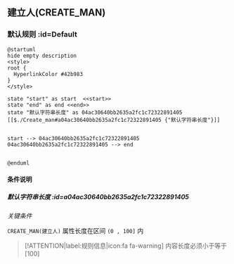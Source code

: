 ## 建立人(CREATE_MAN) <!-- {docsify-ignore-all} -->

   

### 默认规则 :id=Default

```plantuml
@startuml
hide empty description
<style>
root {
  HyperlinkColor #42b983
}
</style>

state "start" as start  <<start>>
state "end" as end <<end>>
state "默认字符串长度" as 04ac30640bb2635a2fc1c72322891405 [[$./Create_man#a04ac30640bb2635a2fc1c72322891405 {"默认字符串长度"}]]


start --> 04ac30640bb2635a2fc1c72322891405 
04ac30640bb2635a2fc1c72322891405 --> end 


@enduml
```

#### 条件说明

##### 默认字符串长度 :id=a04ac30640bb2635a2fc1c72322891405


*关键条件*


`CREATE_MAN(建立人)` 属性长度在区间 `(0 , 100]` 内

> [!ATTENTION|label:规则信息|icon:fa fa-warning]
> 内容长度必须小于等于[100]








